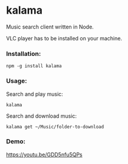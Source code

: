 # kalama

Music search client written in Node.

VLC player has to be installed on your machine.

### Installation:

```
npm -g install kalama
```

### Usage:

Search and play music:

```
kalama
```

Search and download music:

```
kalama get ~/Music/folder-to-download
```


### Demo:

https://youtu.be/GDD5nfu5QPs
